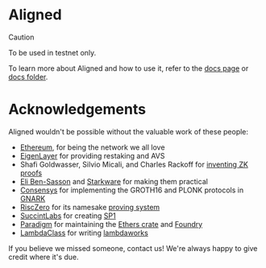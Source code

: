 # Aligned

> [!CAUTION]
> To be used in testnet only.

To learn more about Aligned and how to use it, refer to the [docs page](https://docs.alignedlayer.com/) or [docs folder](./docs/).

# Acknowledgements

Aligned wouldn't be possible without the valuable work of these people:
- [Ethereum](https://ethereum.org/en/), for being the network we all love
- [EigenLayer](https://www.eigenlayer.xyz) for providing restaking and AVS
- Shafi Goldwasser, Silvio Micali, and Charles Rackoff for [inventing ZK proofs](http://people.csail.mit.edu/silvio/Selected%20Scientific%20Papers/Proof%20Systems/The_Knowledge_Complexity_Of_Interactive_Proof_Systems.pdf)
- [Eli Ben-Sasson](https://x.com/EliBenSasson?ref_src=twsrc%5Egoogle%7Ctwcamp%5Eserp%7Ctwgr%5Eauthor) and [Starkware](https://starkware.co) for making them practical
- [Consensys](https://consensys.io) for implementing the GROTH16 and PLONK protocols in [GNARK](https://docs.gnark.consensys.io)
- [RiscZero](https://risczero.com) for its namesake [proving system](https://github.com/risc0/risc0)
- [SuccintLabs](https://succinct.xyz) for creating [SP1](https://github.com/succinctlabs/sp1)
- [Paradigm](https://www.paradigm.xyz) for maintaining the [Ethers crate](https://crates.io/crates/ethers) and [Foundry](https://github.com/foundry-rs/foundry)
- [LambdaClass](https://lambdaclass.com) for writing [lambdaworks](https://github.com/lambdaclass/lambdaworks)


If you believe we missed someone, contact us! We're always happy to give credit where it's due.
